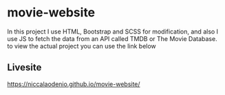 # movie-website

In this project I use HTML, Bootstrap and SCSS for modification, and also I use JS to fetch the data from an API called TMDB or The Movie Database.
to view the actual project you can use the link below
## Livesite
https://niccalaodenio.github.io/movie-website/
